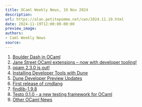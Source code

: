 ```yaml
---
title: OCaml Weekly News, 19 Nov 2024
description:
url: https://alan.petitepomme.net/cwn/2024.11.19.html
date: 2024-11-19T12:00:00-00:00
preview_image:
authors:
- Caml Weekly News
source:
---
```


<ol><li><a href="https://alan.petitepomme.net/cwn/2024.11.19.html#1">Boulder Dash in OCaml</a></li><li><a href="https://alan.petitepomme.net/cwn/2024.11.19.html#2">Jane Street OCaml extensions – now with developer tooling!</a></li><li><a href="https://alan.petitepomme.net/cwn/2024.11.19.html#3">opam 2.3.0 is out!</a></li><li><a href="https://alan.petitepomme.net/cwn/2024.11.19.html#4">Installing Developer Tools with Dune</a></li><li><a href="https://alan.petitepomme.net/cwn/2024.11.19.html#5">Dune Developer Preview Updates</a></li><li><a href="https://alan.petitepomme.net/cwn/2024.11.19.html#6">First release of cmdlang</a></li><li><a href="https://alan.petitepomme.net/cwn/2024.11.19.html#7">findlib-1.9.8</a></li><li><a href="https://alan.petitepomme.net/cwn/2024.11.19.html#8">Testo 0.1.0 - a new testing framework for OCaml</a></li><li><a href="https://alan.petitepomme.net/cwn/2024.11.19.html#9">Other OCaml News</a></li></ol>
